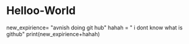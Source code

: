 # Helloo-World

new_expirience= "avnish doing git hub"
hahah = " i dont know what is github"
print(new_expirience+hahah)
